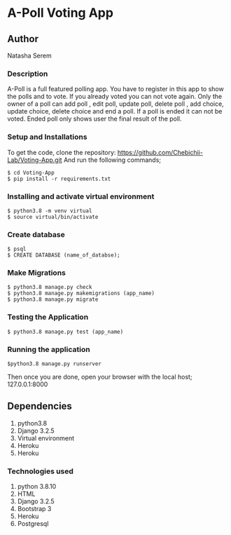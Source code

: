 # A-Poll Voting App

## Author
Natasha Serem

### Description
A-Poll is a full featured polling app. You have to register in this app to show the polls and to vote. If you already voted you can not vote again. Only the owner of a poll can add poll , edit poll, update poll, delete poll , add choice, update choice, delete choice and end a poll. If a poll is ended it can not be voted. Ended poll only shows user the final result of the poll.

### Setup and Installations
To get the code, clone the repository:   https://github.com/Chebichii-Lab/Voting-App.git
And run the following commands;

    $ cd Voting-App
    $ pip install -r requirements.txt

### Installing and activate virtual environment

    $ python3.8 -m venv virtual
    $ source virtual/bin/activate

### Create database

    $ psql
    $ CREATE DATABASE (name_of_databse);

### Make Migrations

    $ python3.8 manage.py check
    $ python3.8 manage.py makemigrations (app_name)
    $ python3.8 manage.py migrate 

### Testing the Application

    $ python3.8 manage.py test (app_name)

### Running the application

    $python3.8 manage.py runserver

Then once you are done, open your browser with the local host; 127.0.0.1:8000

## Dependencies
1. python3.8
2. Django 3.2.5
3. Virtual environment
4. Heroku
5. Heroku

### Technologies used
1. python 3.8.10
2. HTML
3. Django 3.2.5
4. Bootstrap 3
5. Heroku
6. Postgresql


